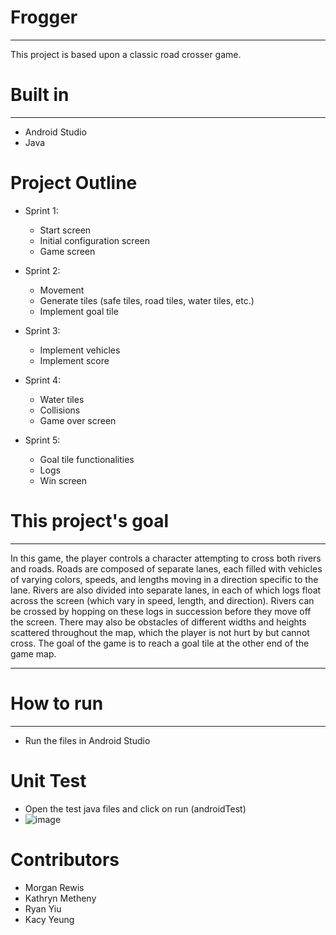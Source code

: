 # Frogger
---
This project is based upon a classic road crosser game.

# Built in
---
* Android Studio
* Java

# Project Outline
* Sprint 1:
  - Start screen
  - Initial configuration screen
  - Game screen
 
* Sprint 2:
  - Movement
  - Generate tiles (safe tiles, road tiles, water tiles, etc.)
  - Implement goal tile

* Sprint 3:
  - Implement vehicles
  - Implement score
 
* Sprint 4:
  - Water tiles
  - Collisions
  - Game over screen
 
* Sprint 5:
  - Goal tile functionalities
  - Logs
  - Win screen

# This project's goal
--- 
In this game, the player controls a character attempting to cross both rivers and roads. Roads are composed of separate lanes,
each filled with vehicles of varying colors, speeds, and lengths moving in a direction specific to the lane.
Rivers are also divided into separate lanes, in each of which logs float across the screen (which vary in
speed, length, and direction). Rivers can be crossed by hopping on these logs in succession before they
move off the screen. There may also be obstacles of different widths and heights scattered throughout
the map, which the player is not hurt by but cannot cross. The goal of the game is to reach a goal tile at
the other end of the game map.

---

# How to run
---
* Run the files in Android Studio

# Unit Test
* Open the test java files and click on run (androidTest)
* ![image](https://github.com/GaoWilson81/Frogger/assets/65750807/a794717b-c5ba-4604-90c9-303932190aab)

# Contributors
* Morgan Rewis
* Kathryn Metheny
* Ryan Yiu
* Kacy Yeung



